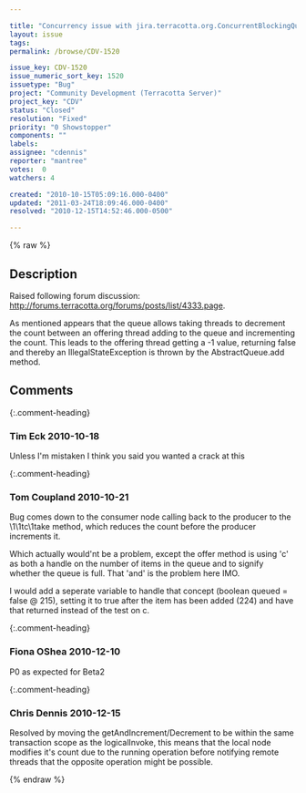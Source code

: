 ```yaml
---

title: "Concurrency issue with jira.terracotta.org.ConcurrentBlockingQueue"
layout: issue
tags: 
permalink: /browse/CDV-1520

issue_key: CDV-1520
issue_numeric_sort_key: 1520
issuetype: "Bug"
project: "Community Development (Terracotta Server)"
project_key: "CDV"
status: "Closed"
resolution: "Fixed"
priority: "0 Showstopper"
components: ""
labels: 
assignee: "cdennis"
reporter: "mantree"
votes:  0
watchers: 4

created: "2010-10-15T05:09:16.000-0400"
updated: "2011-03-24T18:09:46.000-0400"
resolved: "2010-12-15T14:52:46.000-0500"

---
```




{% raw %}



## Description

<div markdown="1" class="description">

Raised following forum discussion: http://forums.terracotta.org/forums/posts/list/4333.page.

As mentioned appears that the queue allows taking threads to decrement the count between an offering thread adding to the queue and incrementing the count. This leads to the offering thread getting a -1 value, returning false and thereby an IllegalStateException is thrown by the AbstractQueue.add method.

</div>

## Comments


{:.comment-heading}
### **Tim Eck** <span class="date">2010-10-18</span>

<div markdown="1" class="comment">

Unless I'm mistaken I think you said you wanted a crack at this


</div>


{:.comment-heading}
### **Tom Coupland** <span class="date">2010-10-21</span>

<div markdown="1" class="comment">

Bug comes down to the consumer node calling back to the producer to the \1\1tc\1take method, which reduces the count before the producer increments it.

Which actually would'nt be a problem, except the offer method is using 'c' as both a handle on the number of items in the queue and to signify whether the queue is full. That 'and' is the problem here IMO.

I would add a seperate variable to handle that concept (boolean queued = false @ 215), setting it to true after the item has been added (224) and have that returned instead of the test on c.

</div>


{:.comment-heading}
### **Fiona OShea** <span class="date">2010-12-10</span>

<div markdown="1" class="comment">

P0 as expected for Beta2 

</div>


{:.comment-heading}
### **Chris Dennis** <span class="date">2010-12-15</span>

<div markdown="1" class="comment">

Resolved by moving the getAndIncrement/Decrement to be within the same transaction scope as the logicalInvoke, this means that the local node modifies it's count due to the running operation before notifying remote threads that the opposite operation might be possible. 

</div>



{% endraw %}
